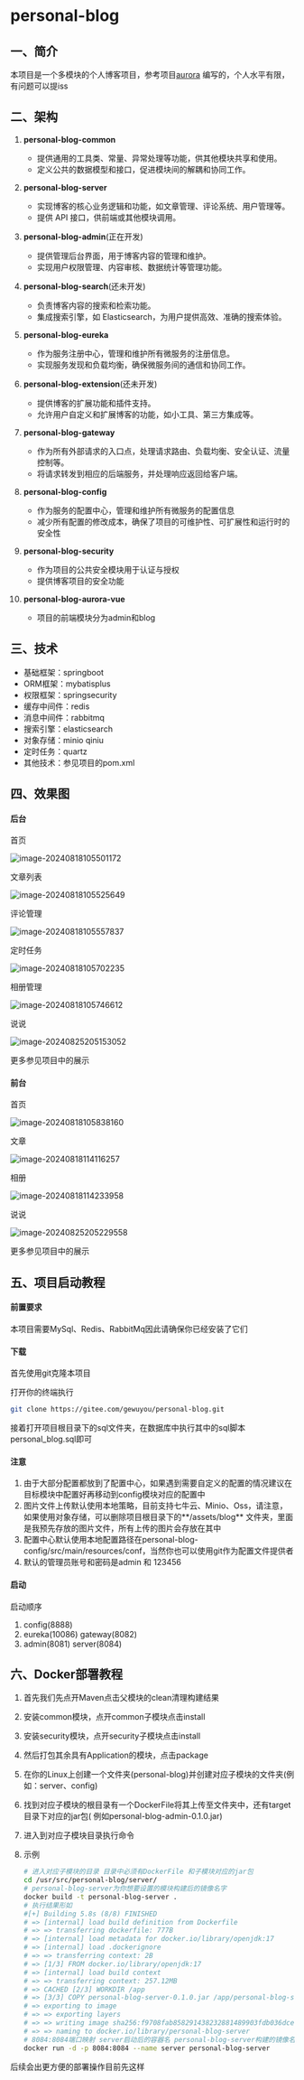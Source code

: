 # personal-blog

## 一、简介

本项目是一个多模块的个人博客项目，参考项目[aurora](https://github.com/linhaojun857/aurora) 编写的，个人水平有限，有问题可以提iss

## 二、架构

1. **personal-blog-common**
   - 提供通用的工具类、常量、异常处理等功能，供其他模块共享和使用。
   - 定义公共的数据模型和接口，促进模块间的解耦和协同工作。
2. **personal-blog-server**
   - 实现博客的核心业务逻辑和功能，如文章管理、评论系统、用户管理等。
   - 提供 API 接口，供前端或其他模块调用。
3. **personal-blog-admin**(正在开发)
   - 提供管理后台界面，用于博客内容的管理和维护。
   - 实现用户权限管理、内容审核、数据统计等管理功能。
4. **personal-blog-search**(还未开发)
   - 负责博客内容的搜索和检索功能。
   - 集成搜索引擎，如 Elasticsearch，为用户提供高效、准确的搜索体验。
5. **personal-blog-eureka**
   - 作为服务注册中心，管理和维护所有微服务的注册信息。
   - 实现服务发现和负载均衡，确保微服务间的通信和协同工作。
6. **personal-blog-extension**(还未开发)
   - 提供博客的扩展功能和插件支持。
   - 允许用户自定义和扩展博客的功能，如小工具、第三方集成等。
7. **personal-blog-gateway**
   - 作为所有外部请求的入口点，处理请求路由、负载均衡、安全认证、流量控制等。
   - 将请求转发到相应的后端服务，并处理响应返回给客户端。
8. **personal-blog-config**
    - 作为服务的配置中心，管理和维护所有微服务的配置信息
    - 减少所有配置的修改成本，确保了项目的可维护性、可扩展性和运行时的安全性
9. **personal-blog-security**
   - 作为项目的公共安全模块用于认证与授权
   - 提供博客项目的安全功能

10. **personal-blog-aurora-vue**
    - 项目的前端模块分为admin和blog

## 三、技术

- 基础框架：springboot
- ORM框架：mybatisplus
- 权限框架：springsecurity
- 缓存中间件：redis
- 消息中间件：rabbitmq
- 搜索引擎：elasticsearch
- 对象存储：minio qiniu
- 定时任务：quartz
- 其他技术：参见项目的pom.xml

## 四、效果图

#### 后台

首页

![image-20240818105501172](./assets/README/image-20240818105501172.png)

文章列表

![image-20240818105525649](./assets/README/image-20240818105525649.png)

评论管理

![image-20240818105557837](./assets/README/image-20240818105557837.png)

定时任务

![image-20240818105702235](./assets/README/image-20240818105702235.png)

相册管理

![image-20240818105746612](./assets/README/image-20240818105746612.png)

说说

![image-20240825205153052](./assets/README/image-20240825205153052.png)

更多参见项目中的展示

#### 前台

首页

![image-20240818105838160](./assets/README/image-20240818105838160.png)

文章

![image-20240818114116257](./assets/README/image-20240818114116257.png)

相册

![image-20240818114233958](./assets/README/image-20240818114233958.png)

说说

![image-20240825205229558](./assets/README/image-20240825205229558.png)

更多参见项目中的展示

## 五、项目启动教程

#### 前置要求

本项目需要MySql、Redis、RabbitMq因此请确保你已经安装了它们

#### 下载

首先使用git克隆本项目

打开你的终端执行

```sh
git clone https://gitee.com/gewuyou/personal-blog.git
```

接着打开项目根目录下的sql文件夹，在数据库中执行其中的sql脚本personal_blog.sql即可

#### 注意

1. 由于大部分配置都放到了配置中心，如果遇到需要自定义的配置的情况建议在目标模块中配置好再移动到config模块对应的配置中
2. 图片文件上传默认使用本地策略，目前支持七牛云、Minio、Oss，请注意，如果使用对象存储，可以删除项目根目录下的**/assets/blog**
   文件夹，里面是我预先存放的图片文件，所有上传的图片会存放在其中
3. 配置中心默认使用本地配置路径在personal-blog-config/src/main/resources/conf，当然你也可以使用git作为配置文件提供者
4. 默认的管理员账号和密码是admin 和 123456

#### 启动

启动顺序

1. config(8888)
2. eureka(10086) gateway(8082)
3. admin(8081) server(8084)

## 六、Docker部署教程

1. 首先我们先点开Maven点击父模块的clean清理构建结果

2. 安装common模块，点开common子模块点击install

3. 安装security模块，点开security子模块点击install

4. 然后打包其余具有Application的模块，点击package

5. 在你的Linux上创建一个文件夹(personal-blog)并创建对应子模块的文件夹(例如：server、config)

6. 找到对应子模块的根目录有一个DockerFile将其上传至文件夹中，还有target目录下对应的jar包(
   例如personal-blog-admin-0.1.0.jar)

7. 进入到对应子模块目录执行命令

8. 示例

   ```sh
   # 进入对应子模块的目录 目录中必须有DockerFile 和子模块对应的jar包
   cd /usr/src/personal-blog/server/
   # personal-blog-server为你想要设置的模块构建后的镜像名字
   docker build -t personal-blog-server .
   # 执行结果形如
   #[+] Building 5.8s (8/8) FINISHED                                                                                 docker:default
   # => [internal] load build definition from Dockerfile                                                                       0.0s
   # => => transferring dockerfile: 777B                                                                                       0.0s
   # => [internal] load metadata for docker.io/library/openjdk:17                                                              0.0s
   # => [internal] load .dockerignore                                                                                          0.0s
   # => => transferring context: 2B                                                                                            0.0s
   # => [1/3] FROM docker.io/library/openjdk:17                                                                                0.0s
   # => [internal] load build context                                                                                          2.7s
   # => => transferring context: 257.12MB                                                                                      2.7s
   # => CACHED [2/3] WORKDIR /app                                                                                              0.0s
   # => [3/3] COPY personal-blog-server-0.1.0.jar /app/personal-blog-server.jar                                                2.1s
   # => exporting to image                                                                                                     1.0s
   # => => exporting layers                                                                                                    1.0s
   # => => writing image sha256:f9708fab858291438232881489903fdb036dce07c987e59081f0c4baa627abea                               0.0s
   # => => naming to docker.io/library/personal-blog-server    
   # 8084:8084端口映射 server启动后的容器名 personal-blog-server构建的镜像名
   docker run -d -p 8084:8084 --name server personal-blog-server
   ```

后续会出更方便的部署操作目前先这样
